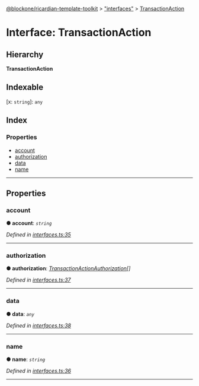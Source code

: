 [@blockone/ricardian-template-toolkit](../README.md) > ["interfaces"](../modules/_interfaces_.md) > [TransactionAction](../interfaces/_interfaces_.transactionaction.md)

# Interface: TransactionAction

## Hierarchy

**TransactionAction**

## Indexable

\[x: `string`\]:&nbsp;`any`
## Index

### Properties

* [account](_interfaces_.transactionaction.md#account)
* [authorization](_interfaces_.transactionaction.md#authorization)
* [data](_interfaces_.transactionaction.md#data)
* [name](_interfaces_.transactionaction.md#name)

---

## Properties

<a id="account"></a>

###  account

**● account**: *`string`*

*Defined in [interfaces.ts:35](https://github.com/EOSIO/contract-template-toolkit/blob/a1752bb/src/interfaces.ts#L35)*

___
<a id="authorization"></a>

###  authorization

**● authorization**: *[TransactionActionAuthorization](_interfaces_.transactionactionauthorization.md)[]*

*Defined in [interfaces.ts:37](https://github.com/EOSIO/contract-template-toolkit/blob/a1752bb/src/interfaces.ts#L37)*

___
<a id="data"></a>

###  data

**● data**: *`any`*

*Defined in [interfaces.ts:38](https://github.com/EOSIO/contract-template-toolkit/blob/a1752bb/src/interfaces.ts#L38)*

___
<a id="name"></a>

###  name

**● name**: *`string`*

*Defined in [interfaces.ts:36](https://github.com/EOSIO/contract-template-toolkit/blob/a1752bb/src/interfaces.ts#L36)*

___

